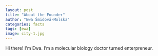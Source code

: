 ```yaml
---
layout: post
title: "About the Founder"
author: "Ewa Šmidová-Molska"
categories: facts
tags: [ewa]
image: city-1.jpg
---
```


Hi there! I'm Ewa. I’m a molecular biology doctor turned enterpreneur.
